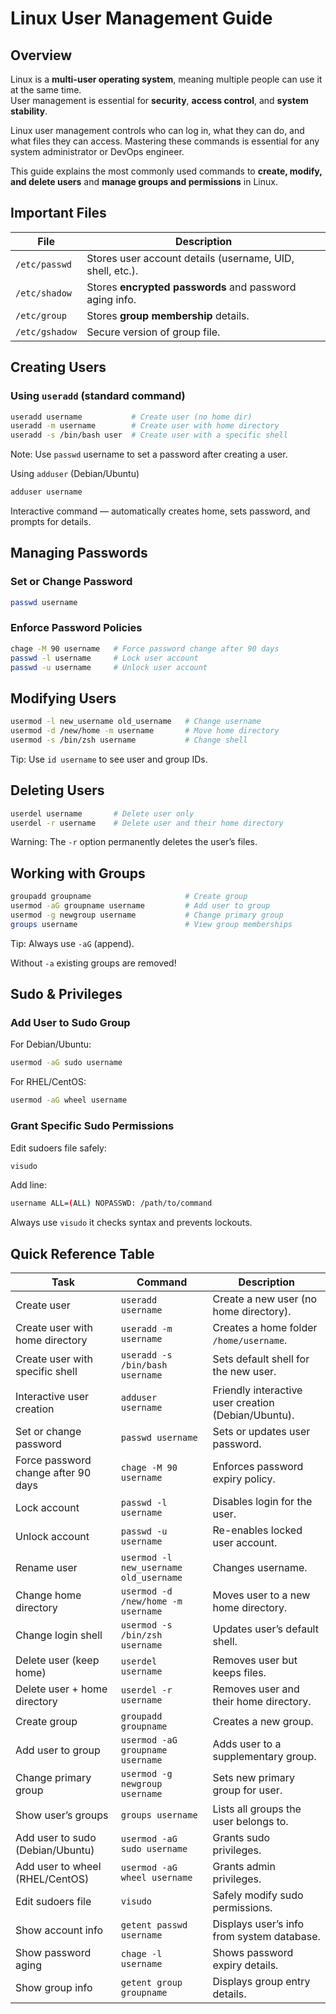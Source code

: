 # Linux User Management Guide

## Overview

Linux is a **multi-user operating system**, meaning multiple people can use it at the same time.  
User management is essential for **security**, **access control**, and **system stability**.

Linux user management controls who can log in, what they can do, and what files they can access.
Mastering these commands is essential for any system administrator or DevOps engineer.

This guide explains the most commonly used commands to **create, modify, and delete users** and **manage groups and permissions** in Linux.

## Important Files

| File | Description |
|------|--------------|
| `/etc/passwd` | Stores user account details (username, UID, shell, etc.). |
| `/etc/shadow` | Stores **encrypted passwords** and password aging info. |
| `/etc/group` | Stores **group membership** details. |
| `/etc/gshadow` | Secure version of group file. |

## Creating Users

### Using `useradd` (standard command)

```bash
useradd username           # Create user (no home dir)
useradd -m username        # Create user with home directory
useradd -s /bin/bash user  # Create user with a specific shell
```

Note: Use `passwd` username to set a password after creating a user.

Using `adduser` (Debian/Ubuntu)

```bash
adduser username
```

Interactive command — automatically creates home, sets password, and prompts for details.

## Managing Passwords

### Set or Change Password

```bash
passwd username
```

### Enforce Password Policies

```bash
chage -M 90 username   # Force password change after 90 days
passwd -l username     # Lock user account
passwd -u username     # Unlock user account
```

## Modifying Users

```bash
usermod -l new_username old_username   # Change username
usermod -d /new/home -m username       # Move home directory
usermod -s /bin/zsh username           # Change shell
```

Tip: Use ```id username``` to see user and group IDs.

## Deleting Users

```bash
userdel username       # Delete user only
userdel -r username    # Delete user and their home directory
```

Warning: The `-r` option permanently deletes the user’s files.

## Working with Groups

```bash
groupadd groupname                     # Create group
usermod -aG groupname username         # Add user to group
usermod -g newgroup username           # Change primary group
groups username                        # View group memberships
```

Tip: Always use `-aG` (append).

Without `-a` existing groups are removed!

## Sudo & Privileges

### Add User to Sudo Group

For Debian/Ubuntu:

```bash
usermod -aG sudo username
```

For RHEL/CentOS:

```bash
usermod -aG wheel username
```

### Grant Specific Sudo Permissions

Edit sudoers file safely:

```bash
visudo
```

Add line:

```bash
username ALL=(ALL) NOPASSWD: /path/to/command
```

Always use `visudo` it checks syntax and prevents lockouts.

## Quick Reference Table

| **Task** | **Command** | **Description** |
|-----------|--------------|-----------------|
| Create user | `useradd username` | Create a new user (no home directory). |
| Create user with home directory | `useradd -m username` | Creates a home folder `/home/username`. |
| Create user with specific shell | `useradd -s /bin/bash username` | Sets default shell for the new user. |
| Interactive user creation | `adduser username` | Friendly interactive user creation (Debian/Ubuntu). |
| Set or change password | `passwd username` | Sets or updates user password. |
| Force password change after 90 days | `chage -M 90 username` | Enforces password expiry policy. |
| Lock account | `passwd -l username` | Disables login for the user. |
| Unlock account | `passwd -u username` | Re-enables locked user account. |
| Rename user | `usermod -l new_username old_username` | Changes username. |
| Change home directory | `usermod -d /new/home -m username` | Moves user to a new home directory. |
| Change login shell | `usermod -s /bin/zsh username` | Updates user’s default shell. |
| Delete user (keep home) | `userdel username` | Removes user but keeps files. |
| Delete user + home directory | `userdel -r username` | Removes user and their home directory. |
| Create group | `groupadd groupname` | Creates a new group. |
| Add user to group | `usermod -aG groupname username` | Adds user to a supplementary group. |
| Change primary group | `usermod -g newgroup username` | Sets new primary group for user. |
| Show user’s groups | `groups username` | Lists all groups the user belongs to. |
| Add user to sudo (Debian/Ubuntu) | `usermod -aG sudo username` | Grants sudo privileges. |
| Add user to wheel (RHEL/CentOS) | `usermod -aG wheel username` | Grants admin privileges. |
| Edit sudoers file | `visudo` | Safely modify sudo permissions. |
| Show account info | `getent passwd username` | Displays user’s info from system database. |
| Show password aging | `chage -l username` | Shows password expiry details. |
| Show group info | `getent group groupname` | Displays group entry details. |
